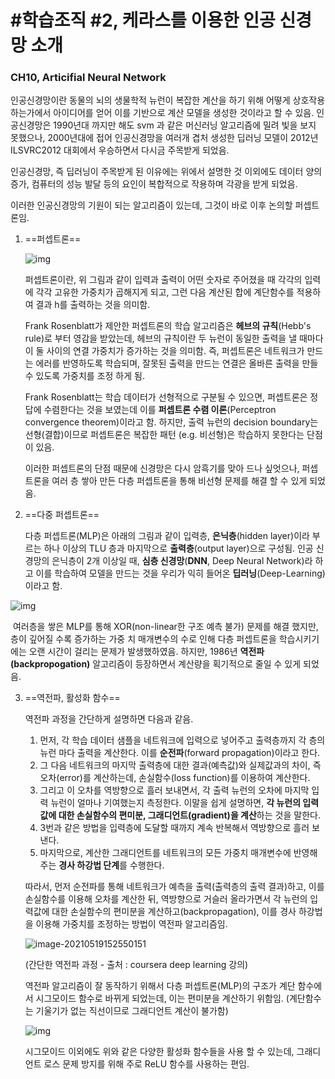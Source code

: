 # #학습조직 #2, 케라스를 이용한 인공 신경망 소개

### CH10, Articifial Neural Network

인공신경망이란 동물의 뇌의 생물학적 뉴런이 복잡한 계산을 하기 위해 어떻게 상호작용 하는가에서 아이디어를 얻어 이를 기반으로 계산 모델을 생성한 것이라고 할 수 있음. 인공신경망은 1990년대 까지만 해도 svm 과 같은 머신러닝 알고리즘에 밀려 빛을 보지 못했으나, 2000년대에 접어 인공신경망을 여러개 겹처 생성한 딥러닝 모델이 2012년  ILSVRC2012 대회에서 우승하면서 다시금 주목받게 되었음.

인공신경망, 즉 딥러닝이 주목받게 된 이유에는 위에서 설명한 것 이외에도 데이터 양의 증가, 컴퓨터의 성능 발달 등의 요인이 복합적으로 작용하며 각광을 받게 되었음.

이러한 인공신경망의 기원이 되는 알고리즘이 있는데, 그것이 바로 이후 논의할 퍼셉트론임.

1. ==퍼셉트론==

   ![img](https://github.com/minsuk-sung/Hands-On-MachineLearning/raw/master/Chap10-%EC%9D%B8%EA%B3%B5%20%EC%8B%A0%EA%B2%BD%EB%A7%9D%20%EC%86%8C%EA%B0%9C/images/perceptron02.png)

   퍼셉트론이란, 위 그림과 같이 입력과 출력이 어떤 숫자로 주어졌을 때 각각의 입력에 각각 고유한 가중치가 곱해지게 되고, 그런 다음 계산된 합에 계단함수를 적용하여 결과  h를 출력하는 것을 의미함.  

   Frank Rosenblatt가 제안한 퍼셉트론의 학습 알고리즘은 **헤브의 규칙**(Hebb's rule)로 부터 영감을 받았는데, 헤브의 규칙이란 두 뉴런이 동일한 출력을 낼 때마다 이 둘 사이의 연결 가중치가 증가하는 것을 의미함. 즉, 퍼셉트론은 네트워크가 만드는 에러를 반영하도록 학습되며, 잘못된 출력을 만드는 연결은 올바른 출력을 만들 수 있도록 가중치를 조정 하게 됨. 

   Frank Rosenblatt는 학습 데이터가 선형적으로 구분될 수 있으면, 퍼셉트론은 정답에 수렴한다는 것을 보였는데 이를 **퍼셉트론 수렴 이론**(Perceptron convergence theorem)이라고 함. 하지만, 출력 뉴런의 decision boundary는 선형(결합)이므로 퍼셉트론은 복잡한 패턴 (e.g. 비선형)은 학습하지 못한다는 단점이 있음. 

   이러한 퍼셉트론의 단점 때문에 신경망은 다시 암흑기를 맞아 드나 싶엇으나, 퍼셉트론을 여러 층 쌓아 만든 다층 퍼셉트론을 통해 비선형 문제를 해결 할 수 있게 되었음. 

2. ==다중 퍼셉트론==

   다층 퍼셉트론(MLP)은 아래의 그림과 같이 입력층, **은닉층**(hidden layer)이라 부르는 하나 이상의 TLU 층과 마지막으로 **출력층**(output layer)으로 구성됨. 인공 신경망의 은닉층이 2개 이상일 때, **심층 신경망**(**DNN**, Deep Neural Network)라 하고 이를 학습하여 모델을 만드는 것을 우리가 익히 들어온 **딥러닝**(Deep-Learning) 이라고 함.

![img](https://github.com/minsuk-sung/Hands-On-MachineLearning/raw/master/Chap10-%EC%9D%B8%EA%B3%B5%20%EC%8B%A0%EA%B2%BD%EB%A7%9D%20%EC%86%8C%EA%B0%9C/images/mlp.png)

​		여러층을 쌓은 MLP를 통해 XOR(non-linear한 구조 예측 불가) 문제를 해결 했지만, 층이 깊어질 수록 증가하는 가중		치 매개변수의 수로 인해 다층 퍼셉트론을 학습시키기에는 오랜 시간이 걸리는 문제가 발생했하였음. 하지만, 1986년 		**역전파(backpropogation)** 알고리즘이 등장하면서 계산량을 획기적으로 줄일 수 있게 되었음. 

3. ==역전파, 활성화 함수==

   역전파 과정을 간단하게 설명하면 다음과 같음.

   1. 먼저, 각 학습 데이터 샘플을 네트워크에 입력으로 넣어주고 출력층까지 각 층의 뉴런 마다 출력을 계산한다. 이를 **순전파**(forward propagation)이라고 한다.
   2. 그 다음 네트워크의 마지막 출력층에 대한 결과(예측값)와 실제값과의 차이, 즉 오차(error)를 계산하는데, 손실함수(loss function)를 이용하여 계산한다.
   3. 그리고 이 오차를 역방향으로 흘러 보내면서, 각 출력 뉴런의 오차에 마지막 입력 뉴런이 얼마나 기여했는지 측정한다. 이말을 쉽게 설명하면, **각 뉴런의 입력값에 대한 손실함수의 편미분, 그래디언트(gradient)을 계산**하는 것을 말한다.
   4. 3번과 같은 방법을 입력층에 도달할 때까지 계속 반복해서 역방향으로 흘러 보낸다.
   5. 마지막으로, 계산한 그래디언트를 네트워크의 모든 가중치 매개변수에 반영해주는 **경사 하강법 단계**를 수행한다.

   따라서, 먼저 순전파를 통해 네트워크가 예측을 출력(출력층의 출력 결과)하고, 이를 손실함수를 이용해 오차를 계산한 뒤, 역방향으로 거슬러 올라가면서 각 뉴런의 입력값에 대한 손실함수의 편미분을 계산하고(backpropagation), 이를 경사 하강법을 이용해 가중치를 조정하는 방법이 역전파 알고리즘임. 

   ![image-20210519152550151](https://tva1.sinaimg.cn/large/008i3skNgy1gqnpwxz00nj316q0oe1kx.jpg)

   (간단한 역전파 과정 - 출처 : coursera deep learning 강의)

   역전파 알고리즘이 잘 동작하기 위해서 다층 퍼셉트론(MLP)의 구조가 계단 함수에서 시그모이드 함수로 바뀌게 되었는데, 이는 편미분을 계산하기 위함임. (계단함수는 기울기가 없는 직선이므로 그래디언트 계산이 불가함)

   ![img](https://github.com/minsuk-sung/Hands-On-MachineLearning/raw/master/Chap10-%EC%9D%B8%EA%B3%B5%20%EC%8B%A0%EA%B2%BD%EB%A7%9D%20%EC%86%8C%EA%B0%9C/images/activation02.png)

   시그모이드 이외에도 위와 같은 다양한 활성화 함수들을 사용 할 수 있는데, 그래디언트 로스 문제 방지를 위해 주로 ReLU 함수를 사용하는 편임. 

